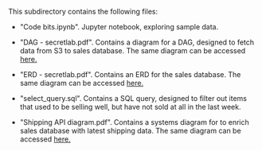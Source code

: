 This subdirectory contains the following files:

* "Code bits.ipynb". Jupyter notebook, exploring sample data.

* "DAG - secretlab.pdf". Contains a diagram for a DAG, designed to fetch data from S3 to sales database. The same diagram can be accessed [here.](https://lucid.app/lucidchart/805cd2c4-f474-48be-b535-8a0920468ccf/edit?invitationId=inv_6c0a62ad-899c-474f-9f3f-f5a4e57f5b54)

* "ERD - secretlab.pdf". Contains an ERD for the sales database. The same diagram can be accessed [here.](https://lucid.app/lucidchart/0e6ef3e2-6ae9-461c-889e-96a15d621147/edit?invitationId=inv_09305b1e-3236-4934-b9e4-56ddd95ddfc9)

* "select_query.sql". Contains a SQL query, designed to filter out items that used to be selling well, but have not sold at all in the last week.

* "Shipping API diagram.pdf". Contains a systems diagram for to enrich sales database with latest shipping data. The same diagram can be accessed [here.](https://lucid.app/lucidchart/b5c86444-d1f4-45da-9435-c2d7e1a9625d/edit?invitationId=inv_fcadd181-aaf2-499a-a349-3f806c8a368c)
